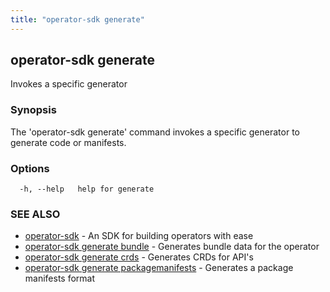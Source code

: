 ```yaml
---
title: "operator-sdk generate"
---
```

## operator-sdk generate

Invokes a specific generator

### Synopsis

The 'operator-sdk generate' command invokes a specific generator to generate
code or manifests.

### Options

```
  -h, --help   help for generate
```

### SEE ALSO

* [operator-sdk](../operator-sdk)	 - An SDK for building operators with ease
* [operator-sdk generate bundle](../operator-sdk_generate_bundle)	 - Generates bundle data for the operator
* [operator-sdk generate crds](../operator-sdk_generate_crds)	 - Generates CRDs for API's
* [operator-sdk generate packagemanifests](../operator-sdk_generate_packagemanifests)	 - Generates a package manifests format

